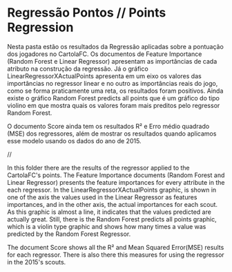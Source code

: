 # Regressão Pontos // Points Regression

Nesta pasta estão os resultados da Regressão aplicadas sobre a pontuação dos jogadores no CartolaFC. Os documentos de Feature Importance (Random Forest e Linear Regressor) apresentam as importâncias de cada atributo na construção da regressão. Já o gráfico LinearRegressorXActualPoints apresenta em um eixo os valores das importâncias no regressor linear e no outro as importâncias reais do jogo, como se forma praticamente uma reta, os resultados foram positivos. Ainda existe o gráfico Random Forest predicts all points que é um gráfico do tipo violino em que mostra quais os valores foram mais preditos pelo regressor Random Forest. 

O documento Score ainda tem os resultados R² e Erro médio quadrado (MSE) dos regressores, além de mostrar os resultados quando aplicamos esse modelo usando os dados do ano de 2015. 

//

In this folder there are the results of the regressor applied to the CartolaFC's points. The Feature Importance documents (Random Forest and Linear Regressor) presents the feature importances for every attribute in the each regressor. In the LinearRegressorXActualPoints graphic, is shown in one of the axis the values used in the Linear Regressor as features importances, and in the other axis, the actual importances for each scout. As this graphic is almost a line, it indicates that the values predicted are actually great. Still, there is the Random Forest predicts all points graphic, which is a violin type graphic and shows how many times a value was predicted by the Random Forest Regressor.

The document Score shows all the R² and Mean Squared Error(MSE) results for each regressor. There is also there this measures for using the regressor in the 2015's scouts.